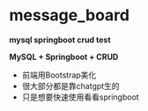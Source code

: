 # message_board

**mysql springboot crud test**

**MySQL + Springboot + CRUD**

- 前端用Bootstrap美化
- 很大部分都是靠chatgpt生的
- 只是想要快速使用看看springboot
